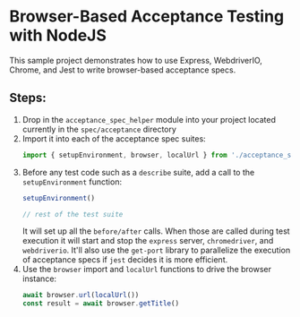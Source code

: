 # Browser-Based Acceptance Testing with NodeJS

This sample project demonstrates how to use Express, WebdriverIO, Chrome, and Jest to write browser-based acceptance 
specs.

## Steps:

1. Drop in the `acceptance_spec_helper` module into your project located currently in the `spec/acceptance` directory
2. Import it into each of the acceptance spec suites:
   ```javascript
   import { setupEnvironment, browser, localUrl } from './acceptance_spec_helper'
   ```
3. Before any test code such as a `describe` suite, add a call to the `setupEnvironment` function:
   ```javascript
   setupEnvironment()

   // rest of the test suite
   ```
   It will set up all the `before/after` calls. When those are called during test execution
   it will start and stop the `express` server, `chromedriver`, and `webdriverio`. It'll also use the `get-port`
   library to parallelize the execution of acceptance specs if `jest` decides it is more efficient.
4. Use the `browser` import and `localUrl` functions to drive the browser instance:
   ```javascript
   await browser.url(localUrl())
   const result = await browser.getTitle()
   ```
